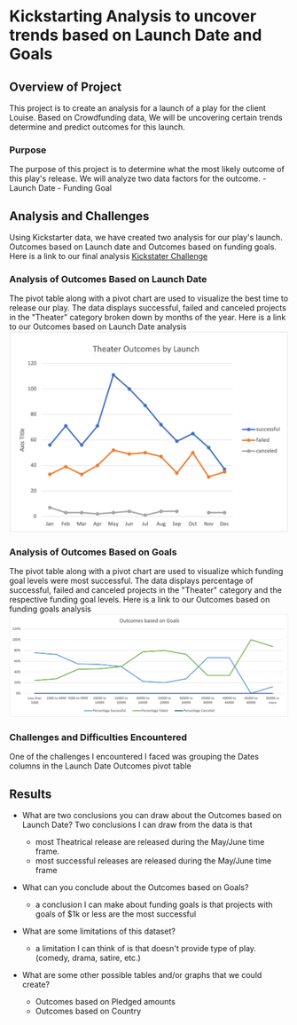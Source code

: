 # Kickstarting Analysis to uncover trends based on Launch Date and Goals

## Overview of Project
This project is to create an analysis for a launch of a play for the client Louise. Based on Crowdfunding
data, We will be uncovering certain trends determine and predict outcomes for this launch. 



### Purpose
The purpose of this project is to determine what the most likely outcome of this play's release. We will analyze 
two data factors for the outcome.
	- Launch Date
	- Funding Goal


## Analysis and Challenges
Using Kickstarter data, we have created two analysis for our play's launch. Outcomes based on Launch date and Outcomes based on funding goals.
Here is a link to our final analysis
[Kickstater Challenge](./Kickstarter_Challenge.xlsx)


### Analysis of Outcomes Based on Launch Date
The pivot table along with a pivot chart are used to visualize the best time to
release our play.
The data displays successful, failed and canceled projects in the "Theater" category broken down by months of the year.
Here is a link to our Outcomes based on Launch Date analysis
![Outcomes based on Launch Date chart](resources/Theater_Outcomes_vs_Launch.png)

### Analysis of Outcomes Based on Goals
The pivot table along with a pivot chart are used to visualize which funding goal levels were most successful.
The data displays percentage of successful, failed and canceled projects in the "Theater" category and the respective funding goal levels.
Here is a link to our Outcomes based on funding goals analysis
![Outcomes based on Launch Date chart](resources/Outcomes_vs_Goals.png)

### Challenges and Difficulties Encountered
One of the challenges I encountered I faced was grouping the Dates columns in the Launch Date Outcomes pivot table

## Results

- What are two conclusions you can draw about the Outcomes based on Launch Date?
Two conclusions I can draw from the data is that 
	- most Theatrical release are released during the May/June time frame.
	- most successful releases are released during the May/June time frame

- What can you conclude about the Outcomes based on Goals?
	- a conclusion I can make about funding goals is that projects with goals of $1k or less are the most successful

- What are some limitations of this dataset?
	- a limitation I can think of is that doesn't provide type of play. (comedy, drama, satire, etc.)
- What are some other possible tables and/or graphs that we could create?
	- Outcomes based on Pledged amounts
	- Outcomes based on Country
	